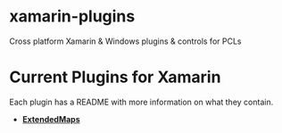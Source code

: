 xamarin-plugins
===============

Cross platform Xamarin & Windows plugins & controls for PCLs

# Current Plugins for Xamarin

Each plugin has a README with more information on what they contain.
* **[ExtendedMaps](https://github.com/keannan5390/xamarin-plugins/tree/master/ExtendedMaps)**
